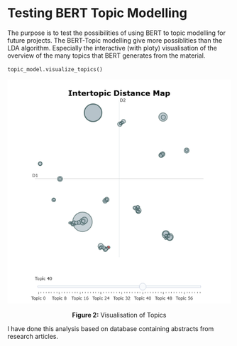 # Testing BERT Topic Modelling 
The purpose is to test the possibilities of using BERT to topic modelling for future projects. 
The BERT-Topic modelling give more possiblities than the LDA algorithm. Especially the interactive (with ploty) visualisation of the overview of the many topics that BERT generates from the material. 

```python
topic_model.visualize_topics()
```
<div align="center">
  <img src="https://github.com/peeje17/Topic-Modelling-with-BERT/blob/main/viz_topics.png" alt="Figure 1" width="WIDTH" height="HEIGHT">
  <p><strong>Figure 2:</strong> Visualisation of Topics
</div>

I have done this analysis based on database containing abstracts from research articles. 
